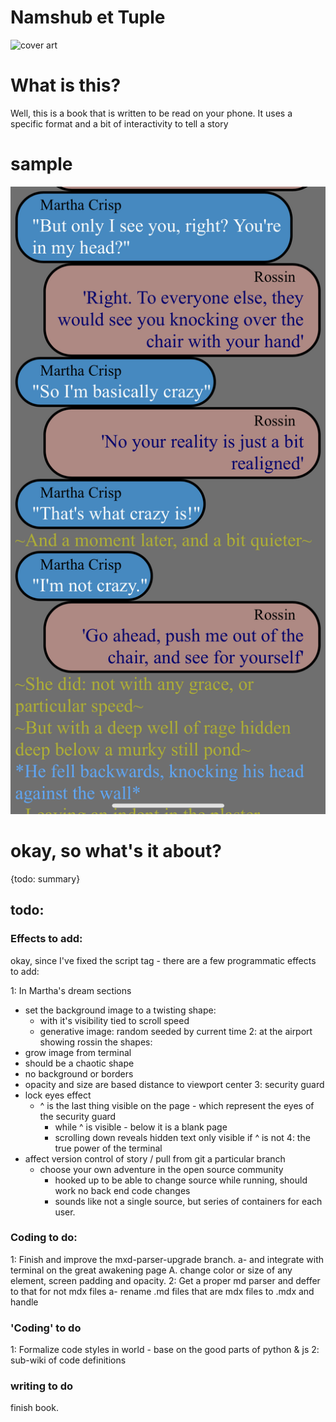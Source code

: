 # Namshub et Tuple

![cover art](coverart.png)


# What is this?

Well, this is a book that is written to be read on your phone.
It uses a specific format and a bit of interactivity to tell a story

# sample 

![example](sample.jpg)

# okay, so what's it about?

{todo: summary}

## todo:

### Effects to add:
okay, since I've fixed the script tag - there are a few programmatic effects to add:

1: In Martha's dream sections
  - set the background image to a twisting shape: 
    - with it's visibility tied to scroll speed
    - generative image: random seeded by current time
2: at the airport showing rossin the shapes:
  - grow image from terminal 
  - should be a chaotic shape 
  - no background or borders
  - opacity and size are based distance to viewport center
3: security guard
  - lock eyes effect
    - ^ is the last thing visible on the page - which represent the eyes of the security guard
      - while ^ is visible - below it is a blank page
      - scrolling down reveals hidden text only visible if ^ is not
4: the true power of the terminal
  - affect version control of story / pull from git a particular branch
    - choose your own adventure in the open source community
      - hooked up to be able to change source while running, should work no back end code changes
      - sounds like not a single source, but series of containers for each user.

### Coding to do:

1: Finish and improve the mxd-parser-upgrade branch. 
 a- and integrate with terminal on the great awakening page
    A. change color or size of any element, screen padding and opacity.
2: Get a proper md parser and deffer to that for not mdx files
 a- rename .md files that are mdx files to .mdx and handle

### 'Coding' to do

1: Formalize code styles in world - base on the good parts of python & js
2: sub-wiki of code definitions

### writing to do

finish book.